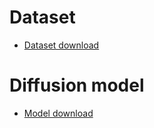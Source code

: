 # Dataset
- [Dataset download](https://www.dropbox.com/scl/fo/ceib533iwyd163x6chqpi/AHQ7s_WbwlkSv6VAslCrbAw?rlkey=f2hh3vbq1iwreqo9k3er6fbsb&st=xhoczjw0&dl=0)

# Diffusion model
- [Model download](https://www.dropbox.com/scl/fi/39hrspplwl9u8pwhpbep7/model001000.pt?rlkey=eqgjnd0i4hceyxhalp23essrk&st=e64ij2xp&dl=0)
